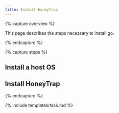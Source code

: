 ```yaml
---
title: Install HoneyTrap
---
```


{% capture overview %}

This page describes the steps necessary to install go.

{% endcapture %}


{% capture steps %}

## Install a host OS


## Install HoneyTrap


{% endcapture %}


{% include templates/task.md %}

